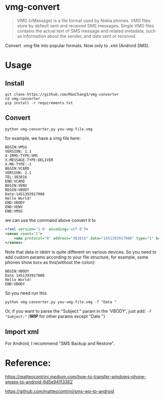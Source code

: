 # vmg-convert

> VMG (vMessage) is a file format used by Nokia phones. VMG files store by default sent and received SMS messages. Single VMG files contains the actual text of SMS message and related metadata, such as information about the sender, and date sent or received.

Convert .vmg file into popular formats. Now only to .xml (Android SMS).

# Usage
## Install
```properties
git clone https://github.com/MaxChang3/vmg-converter
cd vmg-converter
pip install -r requirements.txt
```
## Convert

```properties
python vmg-converter.py you-vmg-file.vmg
```

for example, we have a vmg file here:

```properties
BEGIN:VMSG
VERSION: 1.1
X-IRMS-TYPE:SMS
X-MESSAGE-TYPE:DELIVER
X-MA-TYPE:-1
BEGIN:VCARD
VERSION: 2.1
TEL:383816
END:VCARD
BEGIN:VENV
BEGIN:VBODY
Date:1451393917000
Hello World!
END:VBODY
END:VENV
END:VMSG
```

we can use the command above convert it to

```xml
<?xml version='1.0' encoding='utf-8'?>
<smses count="1">
	<sms protocol="0" address="383816" date="1451393917000" type="1" body="Hello World!"></sms>
</smses>
```

Note that data in `VBODY` is quite different on various devices. So you need to add custom params according to your file structure, for example, some phones show `Date` as this(without the colon):

```properties
BEGIN:VBODY
Date 1451393917000
Hello World!
END:VBODY
```
So you need run this

```properties
python vmg-converter.py you-vmg-file.vmg -f "Data "
```

Or, if you want to parse the "Subject:" param in the 'VBODY', just add: `-f "Subject:"` (**WIP** for other params except "Date ")

## Import xml

For Android, I recommend "SMS Backup and Restore".


# Reference:

https://matteocontrini.medium.com/how-to-transfer-windows-phone-smses-to-android-6d5e941f3362

https://github.com/matteocontrini/sms-wp-to-android

